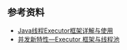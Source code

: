 



## 参考资料

- [Java线程Executor框架详解与使用](http://blog.csdn.net/fuyuwei2015/article/details/72775426)
- [并发新特性—Executor 框架与线程池](http://wiki.jikexueyuan.com/project/java-concurrency/executor.html)